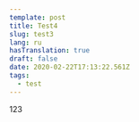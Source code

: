 ```yaml
---
template: post
title: Test4
slug: test3
lang: ru
hasTranslation: true
draft: false
date: 2020-02-22T17:13:22.561Z
tags:
  - test
---
```

123
